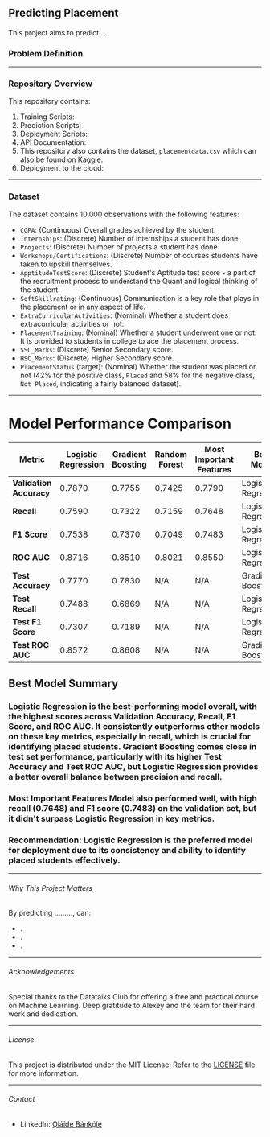 ## Predicting Placement

This project aims to predict ...

### Problem Definition


____________________________________________________________________________________________________________________________________________________


### Repository Overview
This repository contains:

1. Training Scripts: 
2. Prediction Scripts: 
3. Deployment Scripts: 
4. API Documentation: 
5. This repository also contains the dataset, `placementdata.csv` which can also be found on [Kaggle](https://www.kaggle.com/datasets/ruchikakumbhar/placement-prediction-dataset?select=placementdata.csv).
6. Deployment to the cloud: 

____________________________________________________________________________________________________________________________________________________


### Dataset
The dataset contains 10,000 observations with the following features:
- `CGPA`: (Continuous) Overall grades achieved by the student.
- `Internships`: (Discrete) Number of internships a student has done.
- `Projects`:  (Discrete) Number of projects a student has done
- `Workshops/Certifications`: (Discrete) Number of courses students have taken to upskill themselves.
- `ApptitudeTestScore`: (Discrete) Student's Aptitude test score - a part of the recruitment process to understand the Quant and logical thinking of the student.
- `SoftSkillrating`: (Continuous) Communication is a key role that plays in the placement or in any aspect of life.
- `ExtraCurricularActivities`: (Nominal) Whether a student does extracurricular activities or not.
- `PlacementTraining`: (Nominal) Whether a student underwent one or not. It is provided to students in college to ace the placement process.
- `SSC_Marks`: (Discrete) Senior Secondary score.
- `HSC_Marks`: (Discrete) Higher Secondary score.
- `PlacementStatus` (target): (Nominal) Whether the student  was placed or not (42% for the positive class, `Placed` and 58% for the negative class, `Not Placed`, indicating a fairly balanced dataset).
  
____________________________________________________________________________________________________________________________________________________



# Model Performance Comparison

| Metric                  | **Logistic Regression** | **Gradient Boosting** | **Random Forest** | **Most Important Features** | **Best Model**    |
|-------------------------|-------------------------|-----------------------|-------------------|----------------------------|-------------------|
| **Validation Accuracy**  | 0.7870                  | 0.7755                | 0.7425            | 0.7790                     | Logistic Regression |
| **Recall**               | 0.7590                  | 0.7322                | 0.7159            | 0.7648                     | Logistic Regression |
| **F1 Score**             | 0.7538                  | 0.7370                | 0.7049            | 0.7483                     | Logistic Regression |
| **ROC AUC**              | 0.8716                  | 0.8510                | 0.8021            | 0.8550                     | Logistic Regression |
| **Test Accuracy**        | 0.7770                  | 0.7830                | N/A               | N/A                        | Gradient Boosting  |
| **Test Recall**          | 0.7488                  | 0.6869                | N/A               | N/A                        | Logistic Regression |
| **Test F1 Score**        | 0.7307                  | 0.7189                | N/A               | N/A                        | Logistic Regression |
| **Test ROC AUC**         | 0.8572                  | 0.8608                | N/A               | N/A                        | Gradient Boosting  |

## **Best Model Summary**

### **Logistic Regression** is the best-performing model overall, with the highest scores across **Validation Accuracy**, **Recall**, **F1 Score**, and **ROC AUC**. It consistently outperforms other models on these key metrics, especially in **recall**, which is crucial for identifying placed students. **Gradient Boosting** comes close in **test set performance**, particularly with its higher **Test Accuracy** and **Test ROC AUC**, but **Logistic Regression** provides a better overall balance between precision and recall.

### **Most Important Features Model** also performed well, with **high recall (0.7648)** and **F1 score (0.7483)** on the validation set, but it didn't surpass **Logistic Regression** in key metrics.

### **Recommendation**: Logistic Regression is the preferred model for deployment due to its consistency and ability to identify placed students effectively.



____________________________________________________________________________________________________________________________________________________


###### Why This Project Matters
By predicting .........,  can:
- .
- .
- .

____________________________________________________________________________________________________________________________________________________


###### Acknowledgements
Special thanks to the Datatalks Club for offering a free and practical course on Machine Learning. Deep gratitude to Alexey and the team for their hard work and dedication.

____________________________________________________________________________________________________________________________________________________


###### License
This project is distributed under the MIT License. Refer to the [LICENSE](https://opensource.org/license/mit) file for more information.

____________________________________________________________________________________________________________________________________________________


###### Contact
- LinkedIn: [Ọláídé Bánkọ́lé](www.linkedin.com/in/obanky) 


